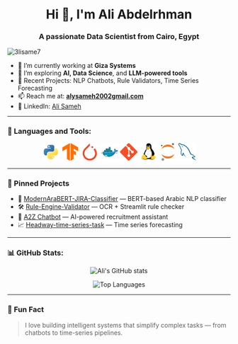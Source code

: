 <h1 align="center">Hi 👋, I'm Ali Abdelrhman</h1>
<h3 align="center">A passionate Data Scientist from Cairo, Egypt</h3>

<p align="left"> <img src="https://komarev.com/ghpvc/?username=3lisame7&label=Profile%20views&color=0e75b6&style=flat" alt="3lisame7" /> </p>

- 🔭 I’m currently working at **Giza Systems**
- 🌱 I’m exploring **AI, Data Science**, and **LLM-powered tools**
- 🤖 Recent Projects: NLP Chatbots, Rule Validators, Time Series Forecasting
- 📫 Reach me at: **[alysameh2002gmail.com](mailto:alysameh2002gmail.com)** 
- 💼 LinkedIn: [Ali Sameh](https://www.linkedin.com/in/ali-abdelrhman-77376622b/)

---

### 🧰 Languages and Tools:

<p align="center">
  <img src="https://raw.githubusercontent.com/devicons/devicon/master/icons/python/python-original.svg" alt="Python" width="40"/>
  <img src="https://raw.githubusercontent.com/devicons/devicon/master/icons/tensorflow/tensorflow-original.svg" alt="TensorFlow" width="40"/>
  <img src="https://raw.githubusercontent.com/devicons/devicon/master/icons/pytorch/pytorch-original.svg" alt="PyTorch" width="40"/>
  <img src="https://raw.githubusercontent.com/devicons/devicon/master/icons/docker/docker-original.svg" alt="Docker" width="40"/>
  <img src="https://raw.githubusercontent.com/devicons/devicon/master/icons/git/git-original.svg" alt="Git" width="40"/>
  <img src="https://raw.githubusercontent.com/devicons/devicon/master/icons/linux/linux-original.svg" alt="Linux" width="40"/>
  <img src="https://raw.githubusercontent.com/devicons/devicon/master/icons/jupyter/jupyter-original.svg" alt="Jupyter" width="40"/>
  <img src="https://raw.githubusercontent.com/devicons/devicon/master/icons/mysql/mysql-original.svg" alt="MySQL" width="40"/>
</p>

---

### 📌 Pinned Projects

- 🧠 [ModernAraBERT-JIRA-Classifier](https://github.com/3liSame7/ModernAraBERT-JIRA-Classifier) — BERT-based Arabic NLP classifier  
- 🛠️ [Rule-Engine-Validator](https://github.com/3liSame7/Rule-Engine-Validator) — OCR + Streamlit rule checker  
- 🤖 [A2Z Chatbot](https://github.com/3liSame7/A2Z-talent-acquisition-team-assistent-chatbot-) — AI-powered recruitment assistant  
- 📈 [Headway-time-series-task](https://github.com/3liSame7/Headway-time-series-task) — Time series forecasting

---

### 📊 GitHub Stats:

<p align="center">
  <img src="https://github-readme-stats.vercel.app/api?username=3liSame7&show_icons=true&theme=default" alt="Ali's GitHub stats"/>
</p>

<p align="center">
  <img src="https://github-readme-stats.vercel.app/api/top-langs?username=3liSame7&show_icons=true&locale=en&layout=compact" alt="Top Languages"/>
</p>

---

### 🧠 Fun Fact
> I love building intelligent systems that simplify complex tasks — from chatbots to time-series pipelines.
